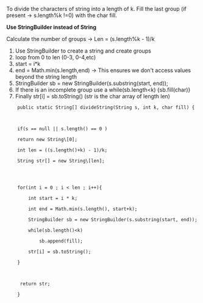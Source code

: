 

To divide the characters of string into a length of k.
Fill the last group (if present -> s.length%k !=0) with the char fill.


**Use StringBuilder instead of String**

Calculate the number of groups ->
Len = (s.length%k - 1)/k

1. Use StringBuilder to create a string and create groups
2. loop from 0 to len (0-3, 0-4,etc)
3. start = i*k 
4. end = Math.min(s.length,end) -> This ensures we don't access values beyond the string length
5. StringBuilder sb = new StringBuilder(s.substring(start, end));
6. If there is an incomplete group use a while(sb.length<k) {sb.fill(char)}
7. Finally str\[i] = sb.toString() (str is the char array of length len)




```
    public static String[] divideString(String s, int k, char fill) {

  

    if(s == null || s.length() == 0 )    

    return new String\[0];

    int len = ((s.length()+k) - 1)/k;

    String str[] = new String\[len];

  
  

    for(int i = 0 ; i < len ; i++){

        int start = i * k;

        int end = Math.min(s.length(), start+k);

        StringBuilder sb = new StringBuilder(s.substring(start, end));

        while(sb.length()<k)

            sb.append(fill);

        str[i] = sb.toString();

    }

  

     return str;

    }
```


